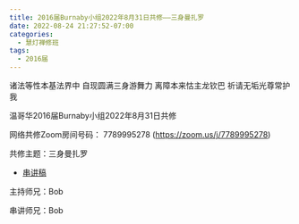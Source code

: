 ```yaml
---
title: 2016届Burnaby小组2022年8月31日共修——三身曼扎罗
date: 2022-08-24 21:27:52-07:00
categories:
  - 慧灯禅修班
tags:
  - 2016届
---
```

诸法等性本基法界中 自现圆满三身游舞力 离障本来怙主龙钦巴 祈请无垢光尊常护我

温哥华2016届Burnaby小组2022年8月31日共修

网络共修Zoom房间号码： 7789995278 (<https://zoom.us/j/7789995278>)

共修主题：三身曼扎罗

* [串讲稿](/f/up/三身曼茶罗的修法.docx)

主持师兄：Bob

串讲师兄：Bob
